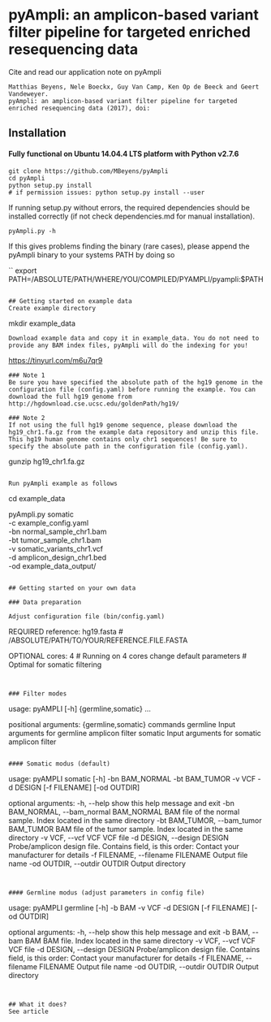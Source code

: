 # pyAmpli: an amplicon-based variant filter pipeline for targeted enriched resequencing data
Cite and read our application note on pyAmpli
```
Matthias Beyens, Nele Boeckx, Guy Van Camp, Ken Op de Beeck and Geert Vandeweyer. 
pyAmpli: an amplicon-based variant filter pipeline for targeted enriched resequencing data (2017), doi: 
```

## Installation
#### Fully functional on Ubuntu 14.04.4 LTS platform with Python v2.7.6

```
git clone https://github.com/MBeyens/pyAmpli
cd pyAmpli
python setup.py install
# if permission issues: python setup.py install --user

```

If running setup.py without errors, 
the required dependencies should be installed correctly (if not check dependencies.md for manual installation).

```
pyAmpli.py -h
```

If this gives problems finding the binary (rare cases), please append the pyAmpli binary to your systems PATH by doing so

``
export PATH=/ABSOLUTE/PATH/WHERE/YOU/COMPILED/PYAMPLI/pyampli:$PATH
```

## Getting started on example data
Create example directory 
```
mkdir example_data
```
Download example data and copy it in example_data. You do not need to provide any BAM index files, pyAmpli will do the indexing for you!
```
https://tinyurl.com/m6u7qr9
```
### Note 1
Be sure you have specified the absolute path of the hg19 genome in the configuration file (config.yaml) before running the example. You can download the full hg19 genome from http://hgdownload.cse.ucsc.edu/goldenPath/hg19/

### Note 2
If not using the full hg19 genome sequence, please download the hg19_chr1.fa.gz from the example data repository and unzip this file. This hg19 human genome contains only chr1 sequences! Be sure to specify the absolute path in the configuration file (config.yaml).
```
gunzip hg19_chr1.fa.gz
```

Run pyAmpli example as follows
```
cd example_data
  
pyAmpli.py somatic \
-c example_config.yaml \
-bn normal_sample_chr1.bam \
-bt tumor_sample_chr1.bam \
-v somatic_variants_chr1.vcf \
-d amplicon_design_chr1.bed \
-od example_data_output/
```

## Getting started on your own data

### Data preparation

Adjust configuration file (bin/config.yaml)
``` 
REQUIRED
    reference:  hg19.fasta          # /ABSOLUTE/PATH/TO/YOUR/REFERENCE.FILE.FASTA
 
OPTIONAL
    cores: 4                        # Running on 4 cores
    change default parameters       # Optimal for somatic filtering
``` 


### Filter modes
``` 
usage: pyAMPLI [-h] {germline,somatic} ...

positional arguments:
  {germline,somatic}  commands
    germline          Input arguments for germline amplicon filter
    somatic           Input arguments for somatic amplicon filter
``` 

#### Somatic modus (default)

``` 
usage: pyAMPLI somatic [-h] -bn BAM_NORMAL -bt BAM_TUMOR -v VCF -d DESIGN
                       [-f FILENAME] [-od OUTDIR]

optional arguments:
  -h, --help            show this help message and exit
  -bn BAM_NORMAL, --bam_normal BAM_NORMAL
                        BAM file of the normal sample. Index located in the
                        same directory
  -bt BAM_TUMOR, --bam_tumor BAM_TUMOR
                        BAM file of the tumor sample. Index located in the
                        same directory
  -v VCF, --vcf VCF     VCF file
  -d DESIGN, --design DESIGN
                        Probe/amplicon design file. Contains field, is this
                        order: Contact your manufacturer for details
  -f FILENAME, --filename FILENAME
                        Output file name
  -od OUTDIR, --outdir OUTDIR
                        Output directory
```


#### Germline modus (adjust parameters in config file)

``` 
usage: pyAMPLI germline [-h] -b BAM -v VCF -d DESIGN [-f FILENAME]
                        [-od OUTDIR]

optional arguments:
  -h, --help            show this help message and exit
  -b BAM, --bam BAM     BAM file. Index located in the same directory
  -v VCF, --vcf VCF     VCF file
  -d DESIGN, --design DESIGN
                        Probe/amplicon design file. Contains field, is this
                        order: Contact your manufacturer for details
  -f FILENAME, --filename FILENAME
                        Output file name
  -od OUTDIR, --outdir OUTDIR
                        Output directory
```


## What it does?
See article
